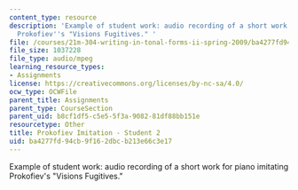 ```yaml
---
content_type: resource
description: 'Example of student work: audio recording of a short work for piano imitating
  Prokofiev''s "Visions Fugitives." '
file: /courses/21m-304-writing-in-tonal-forms-ii-spring-2009/ba4277fd94cb9f162dbcb213e66c3e17_fugitives2.mp3
file_size: 1037228
file_type: audio/mpeg
learning_resource_types:
- Assignments
license: https://creativecommons.org/licenses/by-nc-sa/4.0/
ocw_type: OCWFile
parent_title: Assignments
parent_type: CourseSection
parent_uid: b8cf1df5-c5e5-5f3a-9082-81df88bb151e
resourcetype: Other
title: Prokofiev Imitation - Student 2
uid: ba4277fd-94cb-9f16-2dbc-b213e66c3e17
---
```

Example of student work: audio recording of a short work for piano imitating Prokofiev's "Visions Fugitives." 